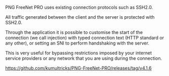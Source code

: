 

PNG FreeNet PRO uses existing connection protocols such as SSH2.0.

All traffic generated between the client and the server is protected with SSH2.0.

Through the application it is possible to customise the start of the connection (we call injection) with typed connection text (HTTP standard or any other), or setting an SNI to perform handshaking with the server.

This is very useful for bypassing restrictions imposed by your  internet service providers or any network that you are using during the connection.

https://github.com/kumultricks/PNG-FreeNet-PRO/releases/tag/v4.1.6
